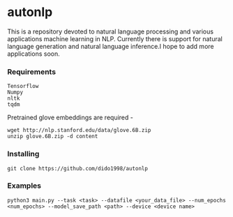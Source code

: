 # autonlp
This is a repository devoted to natural language processing and various applications machine learning in NLP.
Currently there is support for natural language generation and natural language inference.I hope to add more applications soon.

### Requirements
```
Tensorflow
Numpy
nltk
tqdm
```
Pretrained glove embeddings are required -
```
wget http://nlp.stanford.edu/data/glove.6B.zip 
unzip glove.6B.zip -d content
```
### Installing
```
git clone https://github.com/dido1998/autonlp
```
### Examples
```
python3 main.py --task <task> --datafile <your_data_file> --num_epochs <num_epochs> --model_save_path <path> --device <device name>
```
